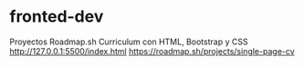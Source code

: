# fronted-dev
Proyectos Roadmap.sh
Curriculum con HTML, Bootstrap y CSS
http://127.0.0.1:5500/index.html
https://roadmap.sh/projects/single-page-cv
